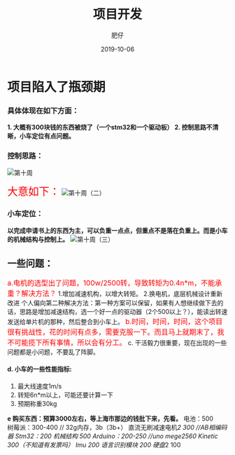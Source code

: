 ﻿---
layout:     post
title:      项目开发 
date:       2019-10-06
author:     肥仔
catalog: true
tags:
    - 第10周
    
--- 
# 项目陷入了瓶颈期
### 具体体现在如下方面：
**1.	大概有300块钱的东西被烧了（一个stm32和一个驱动板）
2.	控制思路不清晰，小车定位有点问题。**
### 控制思路：
![第十周](https://img-blog.csdnimg.cn/20190813120718766.png?x-oss-process=image/watermark,type_ZmFuZ3poZW5naGVpdGk,shadow_10,text_aHR0cHM6Ly9ibG9nLmNzZG4ubmV0L2RhbmlhbzIwMTc=,size_16,color_FFFFFF,t_70)

<font color=red size =5>大意如下：</font>
![第十周（二）](https://img-blog.csdnimg.cn/20190813121135247.png?x-oss-process=image/watermark,type_ZmFuZ3poZW5naGVpdGk,shadow_10,text_aHR0cHM6Ly9ibG9nLmNzZG4ubmV0L2RhbmlhbzIwMTc=,size_16,color_FFFFFF,t_70)
### 小车定位：
**以完成申请书上的东西为主，可以负重一点点，但重点不是落在负重上。而是小车的机械结构与控制上。**
![第十周（三）](https://img-blog.csdnimg.cn/20190813121547700.png?x-oss-process=image/watermark,type_ZmFuZ3poZW5naGVpdGk,shadow_10,text_aHR0cHM6Ly9ibG9nLmNzZG4ubmV0L2RhbmlhbzIwMTc=,size_16,color_FFFFFF,t_70)
## 一些问题：
<font color=red size=3>a.电机的选型出了问题，100w/2500转，导致转矩为0.4n*m，不能承重？解决方法？</font>
1.增加减速机构，以增大转矩。
2.换电机，底层机械设计重新改进
  个人偏向第二种解决方法：第一种方案可以保留，如果有人想继续做下去的话，思路是增加减速结构，选一个好一点的驱动器（2个500以上？），能读出转速发送给单片机的那种，然后整合到小车上。
<font color=red size=3>b.时间，时间，时间，这个项目很有挑战性，花的时间有点多，需要克服一下。而且马上就期末了，我不可能揽下所有事情，所以会有分工。</font>
c.	干活毅力很重要，现在出现的一些问题都是小问题，不要乱了阵脚。
#### d.	小车的一些性能指标:
1.	最大线速度1m/s 
2.	转矩6n*m以上，可能还要计算一下
3.	预期称重30kg

**e	购买东西：预算3000左右，等上海市那边的钱批下来，先看。**
电池：500  	
树莓派：300-400 // 32g内存，3b（3b+）
直流无刷减速电机*2    300  //AB相编码器
Stm32：200
机械结构 500 
Arduino：200-250 //uno mege2560
Kinetic  300（不知道有发票吗）
Imu 200
语言识别模块 200
硬盘*2  100

